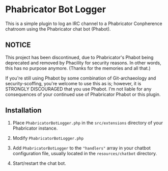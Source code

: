 # Phabricator Bot Logger

This is a simple plugin to log an IRC channel to a Phabricator Conpherence chatroom using the Phabricator chat bot (Phabot).

## NOTICE

This project has been discontinued, due to Phabricator's Phabot being deprecated and removed by Phacility for security reasons. In other words, this has no purpose anymore. (Thanks for the memories and all that.)

If you're still using Phabot by some combination of Git-archaeology and security-scoffing, you're welcome to use this as is; however, it is STRONGLY DISCOURAGED that you use Phabot. I'm not liable for any consequences of your continued use of Phabricator Phabot or this plugin.

## Installation

1. Place `PhabricatorBotLogger.php` in the `src/extensions` directory of your Phabricator instance.

2. Modify `PhabricatorBotLogger.php`

3. Add `PhabricatorBotLogger` to the `"handlers"` array in your chatbot configuration file, usually located in the `resources/chatbot` directory.

3. Start/restart the chat bot.
